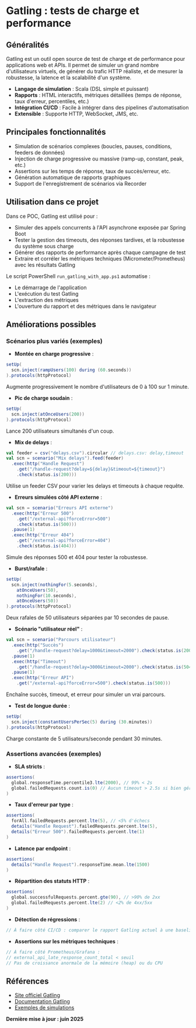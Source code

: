 # Gatling : tests de charge et performance

## Généralités

Gatling est un outil open source de test de charge et de performance pour applications web et APIs. Il permet de simuler un grand nombre d'utilisateurs virtuels, de générer du trafic HTTP réaliste, et de mesurer la robustesse, la latence et la scalabilité d'un système.

- **Langage de simulation** : Scala (DSL simple et puissant)
- **Rapports** : HTML interactifs, métriques détaillées (temps de réponse, taux d'erreur, percentiles, etc.)
- **Intégration CI/CD** : Facile à intégrer dans des pipelines d'automatisation
- **Extensible** : Supporte HTTP, WebSocket, JMS, etc.

## Principales fonctionnalités

- Simulation de scénarios complexes (boucles, pauses, conditions, feeders de données)
- Injection de charge progressive ou massive (ramp-up, constant, peak, etc.)
- Assertions sur les temps de réponse, taux de succès/erreur, etc.
- Génération automatique de rapports graphiques
- Support de l'enregistrement de scénarios via Recorder

## Utilisation dans ce projet

Dans ce POC, Gatling est utilisé pour :

- Simuler des appels concurrents à l'API asynchrone exposée par Spring Boot
- Tester la gestion des timeouts, des réponses tardives, et la robustesse du système sous charge
- Générer des rapports de performance après chaque campagne de test
- Extraire et corréler les métriques techniques (Micrometer/Prometheus) avec les résultats Gatling

Le script PowerShell `run_gatling_with_app.ps1` automatise :
- Le démarrage de l'application
- L'exécution du test Gatling
- L'extraction des métriques
- L'ouverture du rapport et des métriques dans le navigateur

## Améliorations possibles

### Scénarios plus variés (exemples)
- **Montée en charge progressive** :
```scala
setUp(
  scn.inject(rampUsers(100) during (60.seconds))
).protocols(httpProtocol)
```
Augmente progressivement le nombre d'utilisateurs de 0 à 100 sur 1 minute.

- **Pic de charge soudain** :
```scala
setUp(
  scn.inject(atOnceUsers(200))
).protocols(httpProtocol)
```
Lance 200 utilisateurs simultanés d'un coup.

- **Mix de delays** :
```scala
val feeder = csv("delays.csv").circular // delays.csv: delay,timeout
val scn = scenario("Mix delays").feed(feeder)
  .exec(http("Handle Request")
    .get("/handle-request?delay=${delay}&timeout=${timeout}")
    .check(status.is(200)))
```
Utilise un feeder CSV pour varier les delays et timeouts à chaque requête.

- **Erreurs simulées côté API externe** :
```scala
val scn = scenario("Erreurs API externe")
  .exec(http("Erreur 500")
    .get("/external-api?forceError=500")
    .check(status.is(500)))
  .pause(1)
  .exec(http("Erreur 404")
    .get("/external-api?forceError=404")
    .check(status.is(404)))
```
Simule des réponses 500 et 404 pour tester la robustesse.

- **Burst/rafale** :
```scala
setUp(
  scn.inject(nothingFor(5.seconds),
    atOnceUsers(50),
    nothingFor(10.seconds),
    atOnceUsers(50))
).protocols(httpProtocol)
```
Deux rafales de 50 utilisateurs séparées par 10 secondes de pause.

- **Scénario "utilisateur réel"** :
```scala
val scn = scenario("Parcours utilisateur")
  .exec(http("Succès")
    .get("/handle-request?delay=1000&timeout=2000").check(status.is(200)))
  .pause(1)
  .exec(http("Timeout")
    .get("/handle-request?delay=3000&timeout=2000").check(status.is(504)))
  .pause(1)
  .exec(http("Erreur API")
    .get("/external-api?forceError=500").check(status.is(500)))
```
Enchaîne succès, timeout, et erreur pour simuler un vrai parcours.

- **Test de longue durée** :
```scala
setUp(
  scn.inject(constantUsersPerSec(5) during (30.minutes))
).protocols(httpProtocol)
```
Charge constante de 5 utilisateurs/seconde pendant 30 minutes.

### Assertions avancées (exemples)
- **SLA stricts** :
```scala
assertions(
  global.responseTime.percentile3.lte(2000), // 99% < 2s
  global.failedRequests.count.is(0) // Aucun timeout > 2.5s si bien géré côté code
)
```

- **Taux d'erreur par type** :
```scala
assertions(
  forAll.failedRequests.percent.lte(5), // <5% d'échecs
  details("Handle Request").failedRequests.percent.lte(5),
  details("Erreur 500").failedRequests.percent.lte(1)
)
```

- **Latence par endpoint** :
```scala
assertions(
  details("Handle Request").responseTime.mean.lte(1500)
)
```

- **Répartition des statuts HTTP** :
```scala
assertions(
  global.successfulRequests.percent.gte(90), // >90% de 2xx
  global.failedRequests.percent.lte(2) // <2% de 4xx/5xx
)
```

- **Détection de régressions** :
```scala
// À faire côté CI/CD : comparer le rapport Gatling actuel à une baseline sauvegardée
```

- **Assertions sur les métriques techniques** :
```scala
// À faire côté Prometheus/Grafana :
// external_api_late_response_count_total < seuil
// Pas de croissance anormale de la mémoire (heap) ou du CPU
```

## Références
- [Site officiel Gatling](https://gatling.io/)
- [Documentation Gatling](https://gatling.io/docs/)
- [Exemples de simulations](https://github.com/gatling/gatling)

**Dernière mise à jour : juin 2025** 